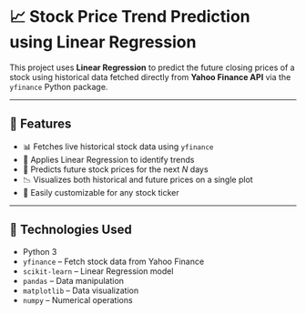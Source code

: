 # 📈 Stock Price Trend Prediction using Linear Regression

This project uses **Linear Regression** to predict the future closing prices of a stock using historical data fetched directly from **Yahoo Finance API** via the `yfinance` Python package.

---

## 🚀 Features

- 📊 Fetches live historical stock data using `yfinance`
- 🧠 Applies Linear Regression to identify trends
- 📅 Predicts future stock prices for the next *N* days
- 📉 Visualizes both historical and future prices on a single plot
- 🔧 Easily customizable for any stock ticker

---

## 🧰 Technologies Used

- Python 3
- `yfinance` – Fetch stock data from Yahoo Finance
- `scikit-learn` – Linear Regression model
- `pandas` – Data manipulation
- `matplotlib` – Data visualization
- `numpy` – Numerical operations
